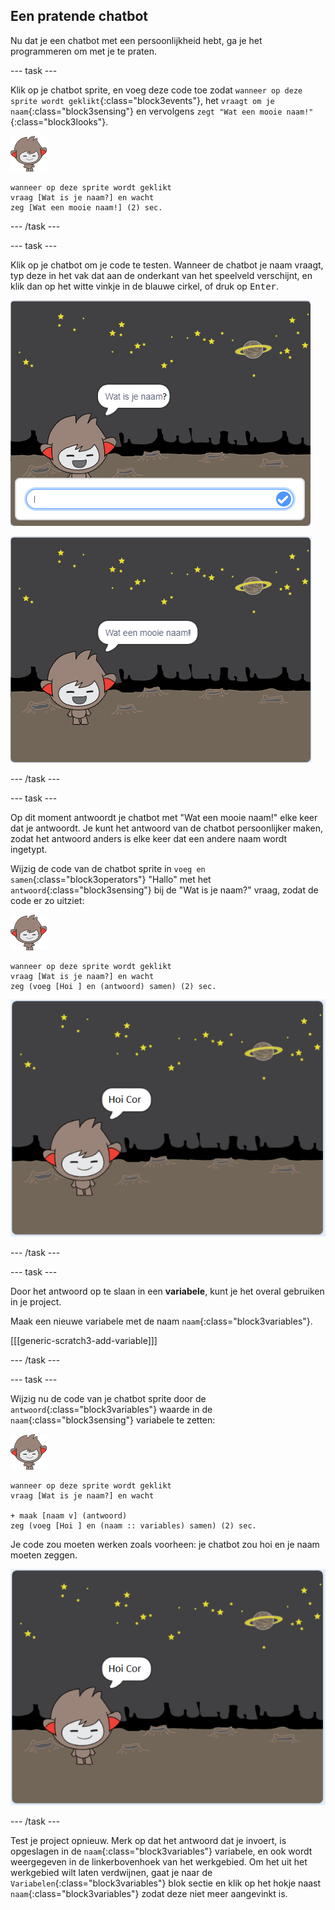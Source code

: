 ## Een pratende chatbot

Nu dat je een chatbot met een persoonlijkheid hebt, ga je het programmeren om met je te praten.

--- task ---

Klik op je chatbot sprite, en voeg deze code toe zodat `wanneer op deze sprite wordt geklikt`{:class="block3events"}, het `vraagt om je naam`{:class="block3sensing"} en vervolgens `zegt "Wat een mooie naam!"`{:class="block3looks"}.

![nano sprite](images/nano-sprite.png)

```blocks3
wanneer op deze sprite wordt geklikt
vraag [Wat is je naam?] en wacht
zeg [Wat een mooie naam!] (2) sec.
```

--- /task ---

--- task ---

Klik op je chatbot om je code te testen. Wanneer de chatbot je naam vraagt, typ deze in het vak dat aan de onderkant van het speelveld verschijnt, en klik dan op het witte vinkje in de blauwe cirkel, of druk op <kbd>Enter</kbd>.

![Een reactie van een ChatBot testen](images/chatbot-ask-test1.png)

![Een reactie van een ChatBot testen](images/chatbot-ask-test2.png)

--- /task ---

--- task ---

Op dit moment antwoordt je chatbot met "Wat een mooie naam!" elke keer dat je antwoordt. Je kunt het antwoord van de chatbot persoonlijker maken, zodat het antwoord anders is elke keer dat een andere naam wordt ingetypt.

Wijzig de code van de chatbot sprite in `voeg en samen`{:class="block3operators"} "Hallo" met het `antwoord`{:class="block3sensing"} bij de "Wat is je naam?" vraag, zodat de code er zo uitziet:

![nano sprite](images/nano-sprite.png)

```blocks3
wanneer op deze sprite wordt geklikt
vraag [Wat is je naam?] en wacht
zeg (voeg [Hoi ] en (antwoord) samen) (2) sec.
```

![Een persoonlijk antwoord testen](images/chatbot-answer-test.png)

--- /task ---

--- task ---

Door het antwoord op te slaan in een **variabele**, kunt je het overal gebruiken in je project.

Maak een nieuwe variabele met de naam `naam`{:class="block3variables"}.

[[[generic-scratch3-add-variable]]]

--- /task ---

--- task ---

Wijzig nu de code van je chatbot sprite door de `antwoord`{:class="block3variables"} waarde in de `naam`{:class="block3sensing"} variabele te zetten:

![nano sprite](images/nano-sprite.png)

```blocks3
wanneer op deze sprite wordt geklikt
vraag [Wat is je naam?] en wacht

+ maak [naam v] (antwoord)
zeg (voeg [Hoi ] en (naam :: variables) samen) (2) sec.
```

Je code zou moeten werken zoals voorheen: je chatbot zou hoi en je naam moeten zeggen.

![Een persoonlijk antwoord testen](images/chatbot-answer-test.png)

--- /task ---

Test je project opnieuw. Merk op dat het antwoord dat je invoert, is opgeslagen in de `naam`{:class="block3variables"} variabele, en ook wordt weergegeven in de linkerbovenhoek van het werkgebied. Om het uit het werkgebied wilt laten verdwijnen, gaat je naar de `Variabelen`{:class="block3variables"} blok sectie en klik op het hokje naast `naam`{:class="block3variables"} zodat deze niet meer aangevinkt is.